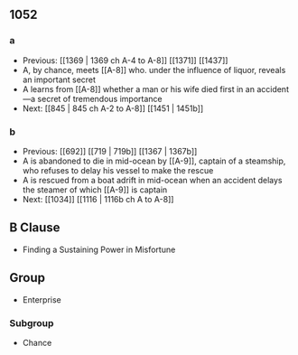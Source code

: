 ## 1052
### a
- Previous: [[1369 | 1369 ch A-4 to A-8]] [[1371]] [[1437]] 
- A, by chance, meets [[A-8]] who. under the influence of liquor, reveals an important secret
- A learns from [[A-8]] whether a man or his wife died first in an accident—a secret of tremendous importance
- Next: [[845 | 845 ch A-2 to A-8]] [[1451 | 1451b]] 

### b
- Previous: [[692]] [[719 | 719b]] [[1367 | 1367b]] 
- A is abandoned to die in mid-ocean by [[A-9]], captain of a steamship, who refuses to delay his vessel to make the rescue
- A is rescued from a boat adrift in mid-ocean when an accident delays the steamer of which [[A-9]] is captain
- Next: [[1034]] [[1116 | 1116b ch A to A-8]] 

## B Clause
- Finding a Sustaining Power in Misfortune

## Group
- Enterprise

### Subgroup
- Chance

